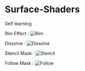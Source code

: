 # Surface-Shaders

Self learning

Rim Effect :
![Rim]("assets/media/Rim.png")

Dissolve :
![Dissolve]("assets/media/dissolve.gif")

Stencil Mask :
![Stencil]("assets/media/stencil.gif")

Follow Mask :
![Follow]("assets/media/follow.gif")
